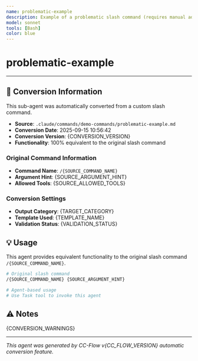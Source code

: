 ```yaml
---
name: problematic-example
description: Example of a problematic slash command (requires manual adjustment)
model: sonnet
tools: [Bash]
color: blue
---
```


# problematic-example



---

## 🔄 Conversion Information

This sub-agent was automatically converted from a custom slash command.

- **Source**: `.claude/commands/demo-commands/problematic-example.md`
- **Conversion Date**: 2025-09-15 10:56:42
- **Conversion Version**: {CONVERSION_VERSION}
- **Functionality**: 100% equivalent to the original slash command

### Original Command Information

- **Command Name**: `/{SOURCE_COMMAND_NAME}`
- **Argument Hint**: {SOURCE_ARGUMENT_HINT}
- **Allowed Tools**: {SOURCE_ALLOWED_TOOLS}

### Conversion Settings

- **Output Category**: {TARGET_CATEGORY}
- **Template Used**: {TEMPLATE_NAME}
- **Validation Status**: {VALIDATION_STATUS}

## 💡 Usage

This agent provides equivalent functionality to the original slash command `/{SOURCE_COMMAND_NAME}`.

```bash
# Original slash command
/{SOURCE_COMMAND_NAME} {SOURCE_ARGUMENT_HINT}

# Agent-based usage
# Use Task tool to invoke this agent
```

## ⚠️ Notes

{CONVERSION_WARNINGS}

---

_This agent was generated by CC-Flow v{CC_FLOW_VERSION} automatic conversion feature._
